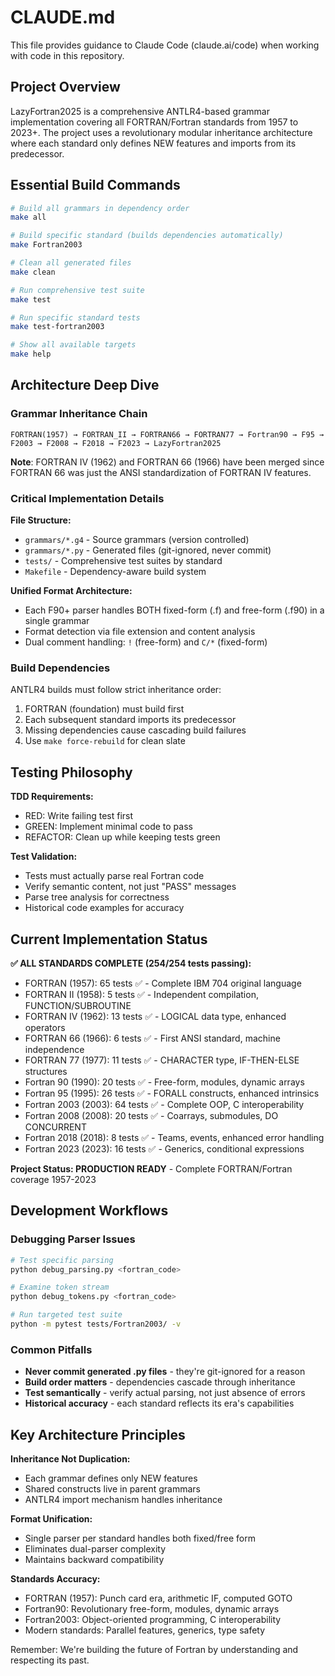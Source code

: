 # CLAUDE.md

This file provides guidance to Claude Code (claude.ai/code) when working with code in this repository.

## Project Overview

LazyFortran2025 is a comprehensive ANTLR4-based grammar implementation covering all FORTRAN/Fortran standards from 1957 to 2023+. The project uses a revolutionary modular inheritance architecture where each standard only defines NEW features and imports from its predecessor.

## Essential Build Commands

```bash
# Build all grammars in dependency order
make all

# Build specific standard (builds dependencies automatically)
make Fortran2003

# Clean all generated files
make clean

# Run comprehensive test suite
make test

# Run specific standard tests
make test-fortran2003

# Show all available targets
make help
```

## Architecture Deep Dive

### Grammar Inheritance Chain
```
FORTRAN(1957) → FORTRAN_II → FORTRAN66 → FORTRAN77 → Fortran90 → F95 → F2003 → F2008 → F2018 → F2023 → LazyFortran2025
```

**Note**: FORTRAN IV (1962) and FORTRAN 66 (1966) have been merged since FORTRAN 66 was just the ANSI standardization of FORTRAN IV features.

### Critical Implementation Details

**File Structure:**
- `grammars/*.g4` - Source grammars (version controlled)
- `grammars/*.py` - Generated files (git-ignored, never commit)
- `tests/` - Comprehensive test suites by standard
- `Makefile` - Dependency-aware build system

**Unified Format Architecture:**
- Each F90+ parser handles BOTH fixed-form (.f) and free-form (.f90) in a single grammar
- Format detection via file extension and content analysis
- Dual comment handling: `!` (free-form) and `C/*` (fixed-form)

### Build Dependencies

ANTLR4 builds must follow strict inheritance order:
1. FORTRAN (foundation) must build first
2. Each subsequent standard imports its predecessor
3. Missing dependencies cause cascading build failures
4. Use `make force-rebuild` for clean slate

## Testing Philosophy

**TDD Requirements:**
- RED: Write failing test first
- GREEN: Implement minimal code to pass
- REFACTOR: Clean up while keeping tests green

**Test Validation:**
- Tests must actually parse real Fortran code
- Verify semantic content, not just "PASS" messages
- Parse tree analysis for correctness
- Historical code examples for accuracy

## Current Implementation Status

**✅ ALL STANDARDS COMPLETE (254/254 tests passing):**
- FORTRAN (1957): 65 tests ✅ - Complete IBM 704 original language
- FORTRAN II (1958): 5 tests ✅ - Independent compilation, FUNCTION/SUBROUTINE
- FORTRAN IV (1962): 13 tests ✅ - LOGICAL data type, enhanced operators  
- FORTRAN 66 (1966): 6 tests ✅ - First ANSI standard, machine independence
- FORTRAN 77 (1977): 11 tests ✅ - CHARACTER type, IF-THEN-ELSE structures
- Fortran 90 (1990): 20 tests ✅ - Free-form, modules, dynamic arrays
- Fortran 95 (1995): 26 tests ✅ - FORALL constructs, enhanced intrinsics
- Fortran 2003 (2003): 64 tests ✅ - Complete OOP, C interoperability
- Fortran 2008 (2008): 20 tests ✅ - Coarrays, submodules, DO CONCURRENT
- Fortran 2018 (2018): 8 tests ✅ - Teams, events, enhanced error handling
- Fortran 2023 (2023): 16 tests ✅ - Generics, conditional expressions

**Project Status: PRODUCTION READY** - Complete FORTRAN/Fortran coverage 1957-2023

## Development Workflows

### Debugging Parser Issues

```bash
# Test specific parsing
python debug_parsing.py <fortran_code>

# Examine token stream  
python debug_tokens.py <fortran_code>

# Run targeted test suite
python -m pytest tests/Fortran2003/ -v
```

### Common Pitfalls

- **Never commit generated .py files** - they're git-ignored for a reason
- **Build order matters** - dependencies cascade through inheritance
- **Test semantically** - verify actual parsing, not just absence of errors
- **Historical accuracy** - each standard reflects its era's capabilities

## Key Architecture Principles

**Inheritance Not Duplication:**
- Each grammar defines only NEW features
- Shared constructs live in parent grammars
- ANTLR4 import mechanism handles inheritance

**Format Unification:**
- Single parser per standard handles both fixed/free form
- Eliminates dual-parser complexity
- Maintains backward compatibility

**Standards Accuracy:**
- FORTRAN (1957): Punch card era, arithmetic IF, computed GOTO
- Fortran90: Revolutionary free-form, modules, dynamic arrays  
- Fortran2003: Object-oriented programming, C interoperability
- Modern standards: Parallel features, generics, type safety

Remember: We're building the future of Fortran by understanding and respecting its past.